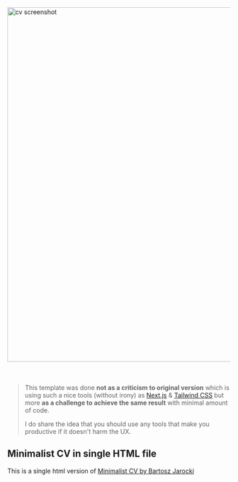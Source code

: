 <img src="https://gist.githubusercontent.com/antonKalinin/8f4e0dbe8a2b90e0d4f54ff6646405a4/raw/373f9265fcaeb01379cd4589e9c6314a94992385/cv.png" width="800" alt="cv screenshot" style="padding-bottom: 36px" />

> This template was done **not as a criticism to original version** which is using such a nice tools (without irony) as [Next.js](https://vercel.com/solutions/nextjs) & [Tailwind CSS](https://tailwindcss.com) but more **as a challenge to achieve the same result** with minimal amount of code.
>
> I do share the idea that you should use any tools that make you productive if it doesn't harm the UX.

## Minimalist CV in single HTML file

This is a single html version of [Minimalist CV by Bartosz Jarocki](https://github.com/BartoszJarocki/cv)
